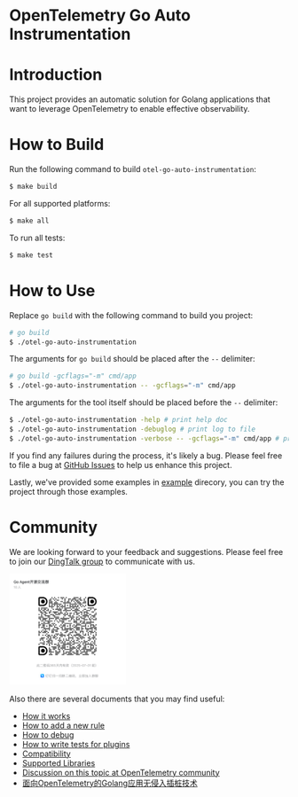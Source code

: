 # OpenTelemetry Go Auto Instrumentation

# Introduction

This project provides an automatic solution for Golang applications that want to
leverage OpenTelemetry to enable effective observability.

# How to Build

Run the following command to build `otel-go-auto-instrumentation`:

```bash
$ make build
```

For all supported platforms:

```bash
$ make all
```

To run all tests:

```bash
$ make test
```

# How to Use

Replace `go build` with the following command to build you project:

```bash
# go build
$ ./otel-go-auto-instrumentation
```

The arguments for `go build` should be placed after the `--` delimiter:

```bash
# go build -gcflags="-m" cmd/app
$ ./otel-go-auto-instrumentation -- -gcflags="-m" cmd/app
```

The arguments for the tool itself should be placed before the `--` delimiter:

```bash
$ ./otel-go-auto-instrumentation -help # print help doc
$ ./otel-go-auto-instrumentation -debuglog # print log to file
$ ./otel-go-auto-instrumentation -verbose -- -gcflags="-m" cmd/app # print verbose log
```

If you find any failures during the process, it's likely a bug.
Please feel free to file a bug
at [GitHub Issues](https://github.com/alibaba/opentelemetry-go-auto-instrumentation/issues)
to help us enhance this project.

Lastly, we've provided some examples in [example](/example/) direcory, you can try the project through those examples.

# Community

We are looking forward to your feedback and suggestions. Please feel free to join our [DingTalk group](https://qr.dingtalk.com/action/joingroup?code=v1,k1,GyDX5fUTYnJ0En8MrVbHBYTGUcPXJ/NdsmLODGibd0w=&_dt_no_comment=1&origin=11? ) to communicate with us.

<img src="docs/dingtalk.png" height="200">

Also there are several documents that you may find useful:

- [How it works](./docs/how-it-works.md)
- [How to add a new rule](./docs/how-to-add-a-new-rule.md)
- [How to debug](./docs/how-to-debug.md)
- [How to write tests for plugins](./docs/how-to-write-tests-for-plugins.md)
- [Compatibility](./docs/compatibility.md)
- [Supported Libraries](./docs/supported-libraries.md)
- [Discussion on this topic at OpenTelemetry community](https://github.com/open-telemetry/community/issues/1961)
- [面向OpenTelemetry的Golang应用无侵入插桩技术](https://mp.weixin.qq.com/s/FKCwzRB5Ujhe1stOH2ibXg)
